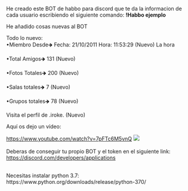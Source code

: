 He creado este BOT de habbo para discord que te da la informacion de cada usuario escribiendo el siguiente comando:
<b>!Habbo ejemplo</b>

He añadido cosas nuevas al BOT

Todo lo nuevo:
<br>
•Miembro Desde🡺 Fecha: 21/10/2011 Hora: 11:53:29 (Nuevo) La hora

•Total Amigos🡺 131 (Nuevo)

•Fotos Totales🡺 200 (Nuevo)

•Salas totales🡺 7 (Nuevo)

•Grupos totales🡺 78 (Nuevo)

Visita el perfil de .iroke. (Nuevo)

Aquí os dejo un vídeo:


<a href="https://www.youtube.com/watch?v=7pFTc6M5vnQ">https://www.youtube.com/watch?v=7pFTc6M5vnQ</a>
<img src="https://i.imgur.com/7Rl39lF.png">
<br>
<br>
Deberas de conseguir tu propio BOT y el token en el siguiente link: <a href="https://discord.com/developers/applications">https://discord.com/developers/applications</a>

<br>
Necesitas instalar python 3.7: https://www.python.org/downloads/release/python-370/

